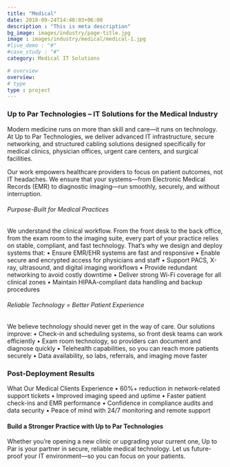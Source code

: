 ```yaml
---
title: "Medical"
date: 2018-09-24T14:48:03+06:00
description : "This is meta description"
bg_image: images/industry/page-title.jpg
image : images/industry/medical/medical-1.jpg
#live_demo : "#"
#case_study : "#"
category: Medical IT Solutions

# overview
overview:
# type
type : project
---
```


### Up to Par Technologies – IT Solutions for the Medical Industry

Modern medicine runs on more than skill and care—it runs on technology. At Up to Par Technologies, we deliver advanced IT infrastructure, secure networking, and structured cabling solutions designed specifically for medical clinics, physician offices, urgent care centers, and surgical facilities.

Our work empowers healthcare providers to focus on patient outcomes, not IT headaches. We ensure that your systems—from Electronic Medical Records (EMR) to diagnostic imaging—run smoothly, securely, and without interruption.

###### Purpose-Built for Medical Practices
We understand the clinical workflow. From the front desk to the back office, from the exam room to the imaging suite, every part of your practice relies on stable, compliant, and fast technology. That’s why we design and deploy systems that:
•	Ensure EMR/EHR systems are fast and responsive
•	Enable secure and encrypted access for physicians and staff
•	Support PACS, X-ray, ultrasound, and digital imaging workflows
•	Provide redundant networking to avoid costly downtime
•	Deliver strong Wi-Fi coverage for all clinical zones
•	Maintain HIPAA-compliant data handling and backup procedures

###### Reliable Technology = Better Patient Experience
We believe technology should never get in the way of care. Our solutions improve:
•	Check-in and scheduling systems, so front desk teams can work efficiently
•	Exam room technology, so providers can document and diagnose quickly
•	Telehealth capabilities, so you can reach more patients securely
•	Data availability, so labs, referrals, and imaging move faster

### Post-Deployment Results
What Our Medical Clients Experience
•	60%+ reduction in network-related support tickets
•	Improved imaging speed and uptime
•	Faster patient check-ins and EMR performance
•	Confidence in compliance audits and data security
•	Peace of mind with 24/7 monitoring and remote support

#### Build a Stronger Practice with Up to Par Technologies
Whether you’re opening a new clinic or upgrading your current one, Up to Par is your partner in secure, reliable medical technology. Let us future-proof your IT environment—so you can focus on your patients.


